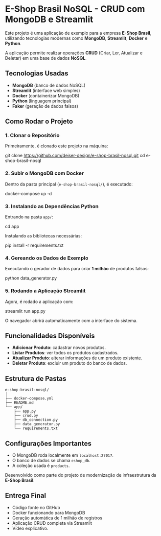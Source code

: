 # E-Shop Brasil NoSQL - CRUD com MongoDB e Streamlit

Este projeto é uma aplicação de exemplo para a empresa **E-Shop Brasil**, utilizando tecnologias modernas como **MongoDB**, **Streamlit**, **Docker** e **Python**.

A aplicação permite realizar operações **CRUD** (Criar, Ler, Atualizar e Deletar) em uma base de dados **NoSQL**.

##  Tecnologias Usadas

- **MongoDB** (banco de dados NoSQL)
- **Streamlit** (interface web simples)
- **Docker** (containerizar MongoDB)
- **Python** (linguagem principal)
- **Faker** (geração de dados falsos)

##  Como Rodar o Projeto

### 1. Clonar o Repositório
Primeiramente, é clonado este projeto na  máquina:


git clone https://github.com/deiser-design/e-shop-brasil-nosql.git
cd e-shop-brasil-nosql


### 2. Subir o MongoDB com Docker
Dentro da pasta principal (`e-shop-brasil-nosql/`), é executado:


docker-compose up -d


### 3. Instalando as Dependências Python
Entrando na pasta `app/`:


cd app


Instalando as bibliotecas necessárias:

pip install -r requirements.txt


### 4. Gereando os Dados de Exemplo
Executando o gerador de dados para criar **1 milhão** de produtos falsos:

python data_generator.py


### 5. Rodando a Aplicação Streamlit
Agora, é rodado a aplicação com:


streamlit run app.py


O navegador abrirá automaticamente com a interface do sistema.

## Funcionalidades Disponíveis

- **Adicionar Produto**: cadastrar novos produtos.
- **Listar Produtos**: ver todos os produtos cadastrados.
- **Atualizar Produto**: alterar informações de um produto existente.
- **Deletar Produto**: excluir um produto do banco de dados.

## Estrutura de Pastas

```
e-shop-brasil-nosql/
│
├── docker-compose.yml
├── README.md
└── app/
    ├── app.py
    ├── crud.py
    ├── db_connection.py
    ├── data_generator.py
    └── requirements.txt
```

## Configurações Importantes

- O MongoDB roda localmente em `localhost:27017`.
- O banco de dados se chama `eshop_db`.
- A coleção usada é `products`.


Desenvolvido como parte do projeto de modernização de infraestrutura da **E-Shop Brasil**.

##  Entrega Final

-  Código fonte no GitHub
-  Docker funcionando para MongoDB
-  Geração automática de 1 milhão de registros
-  Aplicação CRUD completa via Streamlit
-  Vídeo explicativo.
